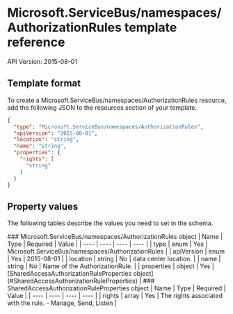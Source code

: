 # Microsoft.ServiceBus/namespaces/AuthorizationRules template reference
API Version: 2015-08-01
## Template format

To create a Microsoft.ServiceBus/namespaces/AuthorizationRules resource, add the following JSON to the resources section of your template.

```json
{
  "type": "Microsoft.ServiceBus/namespaces/AuthorizationRules",
  "apiVersion": "2015-08-01",
  "location": "string",
  "name": "string",
  "properties": {
    "rights": [
      "string"
    ]
  }
}
```
## Property values

The following tables describe the values you need to set in the schema.

<a id="Microsoft.ServiceBus/namespaces/AuthorizationRules" />
### Microsoft.ServiceBus/namespaces/AuthorizationRules object
|  Name | Type | Required | Value |
|  ---- | ---- | ---- | ---- |
|  type | enum | Yes | Microsoft.ServiceBus/namespaces/AuthorizationRules |
|  apiVersion | enum | Yes | 2015-08-01 |
|  location | string | No | data center location. |
|  name | string | No | Name of the AuthorizationRule. |
|  properties | object | Yes | [SharedAccessAuthorizationRuleProperties object](#SharedAccessAuthorizationRuleProperties) |


<a id="SharedAccessAuthorizationRuleProperties" />
### SharedAccessAuthorizationRuleProperties object
|  Name | Type | Required | Value |
|  ---- | ---- | ---- | ---- |
|  rights | array | Yes | The rights associated with the rule. - Manage, Send, Listen |

